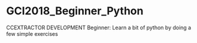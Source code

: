 # GCI2018_Beginner_Python
CCEXTRACTOR DEVELOPMENT Beginner: Learn a bit of python by doing a few simple exercises

